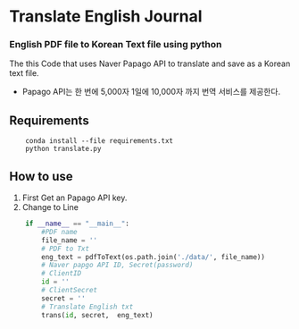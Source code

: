 # Translate English Journal

### English PDF file to Korean Text file using python
The this Code that uses Naver Papago API to translate and save as a Korean text file.

* Papago API는 한 번에 5,000자 1일에 10,000자 까지 번역 서비스를 제공한다.


## Requirements
```
    conda install --file requirements.txt
    python translate.py
```
## How to use
1. First Get an Papago API key.
2. Change to Line 
```python
    if __name__ == "__main__":
        #PDF name
        file_name = ''
        # PDF to Txt
        eng_text = pdfToText(os.path.join('./data/', file_name))
        # Naver papgo API ID, Secret(password)
        # ClientID
        id = '' 
        # ClientSecret
        secret = '' 
        # Translate English txt
        trans(id, secret,  eng_text)
```